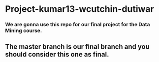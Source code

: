 # Project-kumar13-wcutchin-dutiwar
### We are gonna use this repo for our final project for the Data Mining course.

## The master branch is our final branch and you should consider this one as final.
